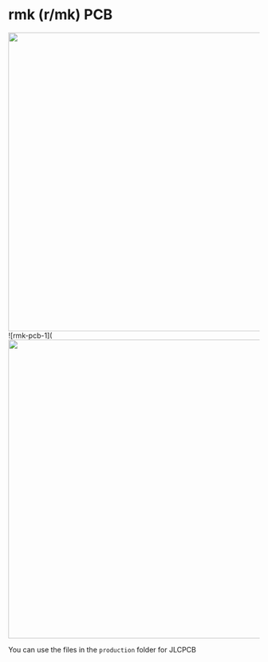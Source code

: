 # rmk (r/mk) PCB

<img width="600" src="https://github.com/dcpedit/rmk/assets/800930/1e441864-93ab-45b9-92d3-5a093852394f" />
![rmk-pcb-1](
<img width="600" src="https://github.com/dcpedit/rmk/assets/800930/44e26017-cffd-4fb2-b19f-a6276c887548" />

You can use the files in the `production` folder for JLCPCB